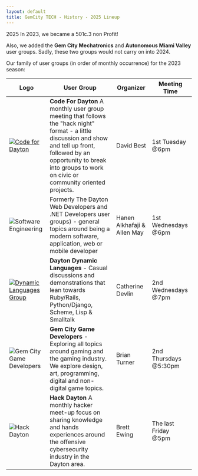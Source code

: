 ```yaml
---
layout: default
title: GemCity TECH - History - 2025 Lineup
---
```

2025
In 2023, we became a 501c.3 non Profit!

Also, we added the **Gem City Mechatronics** and **Autonomous Miami Valley** user groups. Sadly, these two groups would not carry on into 2024.

Our family of user groups (in order of monthly occurrence) for the 2023 season:

 Logo | User Group | Organizer | Meeting Time 
--- | --- | --- | ---
[![Code for Dayton](../img/groups/CodeForDayton.png)](https://www.codefordayton.org/) | **Code For Dayton** A monthly user group meeting that follows the "hack night" format - a little discussion and show and tell up front, followed by an opportunity to break into groups to work on civic or community oriented projects.|David Best|1st Tuesday @6pm 
![Software Engineering](../img/logo/GCTSquare.png) |Formerly The Dayton Web Developers and .NET Developers user groups) - general topics around being a modern software, application, web or mobile developer | Hanen Alkhafaji & Allen May | 1st Wednesdays @6pm
[![Dynamic Languages Group](../img/groups/DDLLogo.png)](http://d8ndl.org/)  | **Dayton Dynamic Languages** - Casual discussions and demonstrations that lean towards Ruby/Rails, Python/Django, Scheme, Lisp & Smalltalk | Catherine Devlin | 2nd Wednesdays @7pm 
![Gem City Game Developers](../img/groups/GemCityGameDevelopers.png) | **Gem City Game Developers** - Exploring all topics around gaming and the gaming industry. We explore design, art, programming, digital and non-digital game topics. | Brian Turner | 2nd Thursdays @5:30pm
![Hack Dayton](../img/groups/hdayton.png) | **Hack Dayton** A monthly hacker meet-up focus on sharing knowledge and hands experiences around the offensive cybersecurity industry in the Dayton area. | Brett Ewing | The last Friday @5pm
